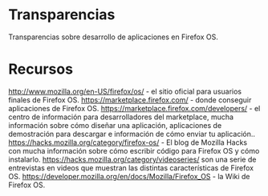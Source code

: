 Transparencias
==

Transparencias sobre desarrollo de aplicaciones en Firefox OS.

Recursos
==

http://www.mozilla.org/en-US/firefox/os/ - el sitio oficial para usuarios finales de Firefox OS.
https://marketplace.firefox.com/ - donde conseguir aplicaciones de Firefox OS.
https://marketplace.firefox.com/developers/ - el centro de información para desarrolladores del marketplace, mucha información sobre cómo diseñar una aplicación, aplicaciones de demostración para descargar e información de cómo enviar tu aplicación..
https://hacks.mozilla.org/category/firefox-os/ - El blog de Mozilla Hacks con mucha información sobre cómo escribir código para Firefox OS y cómo instalarlo.
https://hacks.mozilla.org/category/videoseries/ son una serie de entrevistas en videos que muestran las distintas características de Firefox OS.
https://developer.mozilla.org/en/docs/Mozilla/Firefox_OS - la Wiki de Firefox OS.